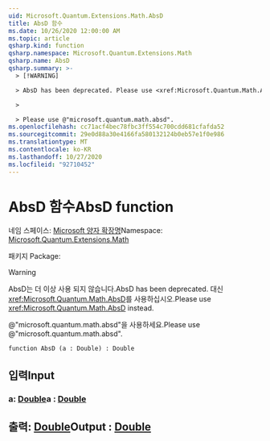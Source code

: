 ```yaml
---
uid: Microsoft.Quantum.Extensions.Math.AbsD
title: AbsD 함수
ms.date: 10/26/2020 12:00:00 AM
ms.topic: article
qsharp.kind: function
qsharp.namespace: Microsoft.Quantum.Extensions.Math
qsharp.name: AbsD
qsharp.summary: >-
  > [!WARNING]

  > AbsD has been deprecated. Please use <xref:Microsoft.Quantum.Math.AbsD> instead.

  >

  > Please use @"microsoft.quantum.math.absd".
ms.openlocfilehash: cc71acf4bec78fbc3ff554c700cdd681cfafda52
ms.sourcegitcommit: 29e0d88a30e4166fa580132124b0eb57e1f0e986
ms.translationtype: MT
ms.contentlocale: ko-KR
ms.lasthandoff: 10/27/2020
ms.locfileid: "92710452"
---
```

# <a name="absd-function"></a><span data-ttu-id="fb156-102">AbsD 함수</span><span class="sxs-lookup"><span data-stu-id="fb156-102">AbsD function</span></span>

<span data-ttu-id="fb156-103">네임 스페이스: [Microsoft 양자 확장명](xref:Microsoft.Quantum.Extensions.Math)</span><span class="sxs-lookup"><span data-stu-id="fb156-103">Namespace: [Microsoft.Quantum.Extensions.Math](xref:Microsoft.Quantum.Extensions.Math)</span></span>

<span data-ttu-id="fb156-104">패키지 [](https://nuget.org/packages/)</span><span class="sxs-lookup"><span data-stu-id="fb156-104">Package: [](https://nuget.org/packages/)</span></span>


> [!WARNING]
> <span data-ttu-id="fb156-105">AbsD는 더 이상 사용 되지 않습니다.</span><span class="sxs-lookup"><span data-stu-id="fb156-105">AbsD has been deprecated.</span></span> <span data-ttu-id="fb156-106">대신 <xref:Microsoft.Quantum.Math.AbsD>를 사용하십시오.</span><span class="sxs-lookup"><span data-stu-id="fb156-106">Please use <xref:Microsoft.Quantum.Math.AbsD> instead.</span></span>
>
> <span data-ttu-id="fb156-107">@"microsoft.quantum.math.absd"을 사용하세요.</span><span class="sxs-lookup"><span data-stu-id="fb156-107">Please use @"microsoft.quantum.math.absd".</span></span>



```qsharp
function AbsD (a : Double) : Double
```


## <a name="input"></a><span data-ttu-id="fb156-108">입력</span><span class="sxs-lookup"><span data-stu-id="fb156-108">Input</span></span>

### <a name="a--double"></a><span data-ttu-id="fb156-109">a: [Double](xref:microsoft.quantum.lang-ref.double)</span><span class="sxs-lookup"><span data-stu-id="fb156-109">a : [Double](xref:microsoft.quantum.lang-ref.double)</span></span>





## <a name="output--double"></a><span data-ttu-id="fb156-110">출력: [Double](xref:microsoft.quantum.lang-ref.double)</span><span class="sxs-lookup"><span data-stu-id="fb156-110">Output : [Double](xref:microsoft.quantum.lang-ref.double)</span></span>

